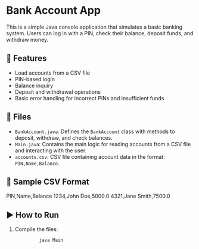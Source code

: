 # Bank Account App

This is a simple Java console application that simulates a basic banking system. Users can log in with a PIN, check their balance, deposit funds, and withdraw money.

## 🧾 Features

- Load accounts from a CSV file
- PIN-based login
- Balance inquiry
- Deposit and withdrawal operations
- Basic error handling for incorrect PINs and insufficient funds

## 📁 Files

- `BankAccount.java`: Defines the `BankAccount` class with methods to deposit, withdraw, and check balances.
- `Main.java`: Contains the main logic for reading accounts from a CSV file and interacting with the user.
- `accounts.csv`: CSV file containing account data in the format: `PIN,Name,Balance`.

## 🧪 Sample CSV Format

PIN,Name,Balance 
1234,John Doe,5000.0 
4321,Jane Smith,7500.0

## ▶️ How to Run

1. Compile the files:
   ```bash javac Main.java BankAccount.java
            java Main
